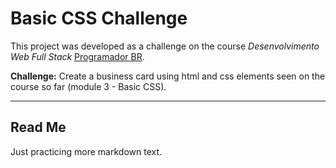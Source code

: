# Basic CSS Challenge

This project was developed as a challenge on the course *Desenvolvimento Web Full Stack* [Programador BR](https://programadorbr.com).

__Challenge:__ Create a business card using html and css elements seen on the course so far (module 3 - Basic CSS).

---
## Read Me

Just practicing more markdown text.